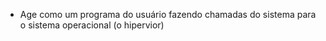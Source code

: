 - Age como um programa do usuário fazendo chamadas do sistema para o sistema operacional (o hipervior)